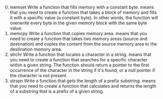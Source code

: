 0. memset
Write a function that fills memory with a constant byte.
means that you need to create a function that takes a block of memory and fills it with a specific value (a constant byte). In other words, the function will overwrite every byte in the given memory block with the same byte value.
1. memcpy
Write a function that copies memory area.
means that you need to create a function that takes two memory areas (source and destination) and copies the content from the source memory area to the destination memory area.
2. strchr
Write a function that locates a character in a string.
means that you need to create a function that searches for a specific character within a given string. The function should return a pointer to the first occurrence of the character in the string if it's found, or a null pointer if the character is not present.
3. strspn
Write a function that gets the length of a prefix substring.
means that you need to create a function that calculates and returns the length of a substring that is a prefix of a given string.
